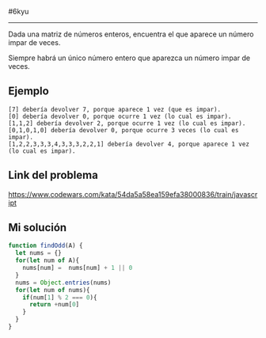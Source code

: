 #6kyu 
___
Dada una matriz de números enteros, encuentra el que aparece un número impar de veces.  

Siempre habrá un único número entero que aparezca un número impar de veces.
## Ejemplo

```
[7] debería devolver 7, porque aparece 1 vez (que es impar).
[0] debería devolver 0, porque ocurre 1 vez (lo cual es impar).
[1,1,2] debería devolver 2, porque ocurre 1 vez (lo cual es impar).
[0,1,0,1,0] debería devolver 0, porque ocurre 3 veces (lo cual es impar).
[1,2,2,3,3,3,4,3,3,3,2,2,1] debería devolver 4, porque aparece 1 vez (lo cual es impar).
```
## Link del problema

https://www.codewars.com/kata/54da5a58ea159efa38000836/train/javascript
## Mi solución

```js
function findOdd(A) {
  let nums = {}
  for(let num of A){
    nums[num] =  nums[num] + 1 || 0
  }
  nums = Object.entries(nums)
  for(let num of nums){
    if(num[1] % 2 === 0){
      return +num[0]
    }
  }
}
```